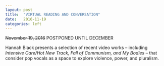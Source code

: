 ```yaml
---
layout: post
title:  "VIRTUAL READING AND CONVERSATION"
date:   2016-11-19
categories: left
---
```


<span>~~November 19, 2016~~ POSTPONED UNTIL DECEMBER</span>

Hannah Black presents a selection of recent video works – including *Intensive Care/Hot New Track, Fall of Communism, and My Bodies* – that consider pop vocals as a space to explore violence, power, and pluralism.
